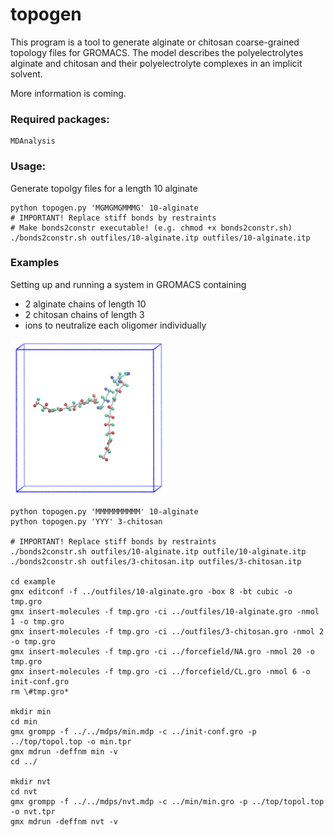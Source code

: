# topogen
This program is a tool to generate alginate or chitosan coarse-grained topology files for GROMACS. The model describes the polyelectrolytes alginate and chitosan and their polyelectrolyte complexes in an implicit solvent.

More information is coming.

### Required packages:
    MDAnalysis



### Usage:  
Generate topolgy files for a length 10 alginate

    python topogen.py 'MGMGMGMMMG' 10-alginate
    # IMPORTANT! Replace stiff bonds by restraints
    # Make bonds2constr executable! (e.g. chmod +x bonds2constr.sh)
    ./bonds2constr.sh outfiles/10-alginate.itp outfiles/10-alginate.itp
    
### Examples
Setting up and running a system in GROMACS containing
- 2 alginate chains of length 10
- 2 chitosan chains of length 3
- ions to neutralize each oligomer individually 
<img src="https://github.com/lukasbaldauf/topogen/blob/main/vmdscene.png" width="250" height="250" />


    python topogen.py 'MMMMMMMMMM' 10-alginate
    python topogen.py 'YYY' 3-chitosan
    
    # IMPORTANT! Replace stiff bonds by restraints
    ./bonds2constr.sh outfiles/10-alginate.itp outfile/10-alginate.itp
    ./bonds2constr.sh outfiles/3-chitosan.itp outfiles/3-chitosan.itp
    
    cd example
    gmx editconf -f ../outfiles/10-alginate.gro -box 8 -bt cubic -o tmp.gro
    gmx insert-molecules -f tmp.gro -ci ../outfiles/10-alginate.gro -nmol 1 -o tmp.gro
    gmx insert-molecules -f tmp.gro -ci ../outfiles/3-chitosan.gro -nmol 2 -o tmp.gro
    gmx insert-molecules -f tmp.gro -ci ../forcefield/NA.gro -nmol 20 -o tmp.gro
    gmx insert-molecules -f tmp.gro -ci ../forcefield/CL.gro -nmol 6 -o init-conf.gro
    rm \#tmp.gro*
    
    mkdir min
    cd min
    gmx grompp -f ../../mdps/min.mdp -c ../init-conf.gro -p ../top/topol.top -o min.tpr
    gmx mdrun -deffnm min -v
    cd ../
    
    mkdir nvt
    cd nvt
    gmx grompp -f ../../mdps/nvt.mdp -c ../min/min.gro -p ../top/topol.top -o nvt.tpr
    gmx mdrun -deffnm nvt -v
  
    
    
    
    


  
  

    
    
